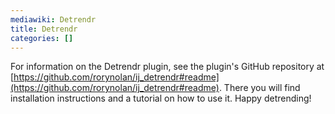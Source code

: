 ```yaml
---
mediawiki: Detrendr
title: Detrendr
categories: []
---
```


For information on the Detrendr plugin, see the plugin's GitHub repository at [https://github.com/rorynolan/ij_detrendr#readme](https://github.com/rorynolan/ij_detrendr#readme). There you will find installation instructions and a tutorial on how to use it. Happy detrending!
